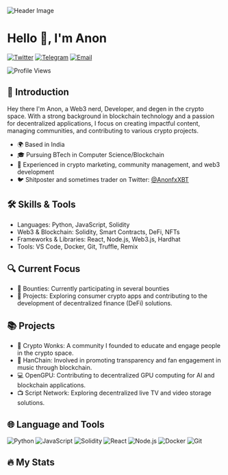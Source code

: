 ![Header Image](/code.jpg=500x)

# Hello 👋, I'm Anon

[![Twitter](https://img.shields.io/badge/Twitter-1DA1F2?style=for-the-badge&logo=twitter&logoColor=white)](https://twitter.com/AnonfxXBT)
[![Telegram](https://img.shields.io/badge/Telegram-2CA5E0?style=for-the-badge&logo=telegram&logoColor=white)](https://t.me/AnonfxXBT)
[![Email](https://img.shields.io/badge/Email-D14836?style=for-the-badge&logo=gmail&logoColor=white)](mailto:anofrr@aol.com)

![Profile Views](https://komarev.com/ghpvc/?username=anonfr)

## 👋 Introduction

Hey there I'm Anon, a Web3 nerd, Developer, and degen in the crypto space. With a strong background in blockchain technology and a passion for decentralized applications, I focus on creating impactful content, managing communities, and contributing to various crypto projects.

- 🌍 Based in India
- 🎓 Pursuing BTech in Computer Science/Blockchain
- 💼 Experienced in crypto marketing, community management, and web3 development
- 🐦 Shitposter and sometimes trader on Twitter: [@AnonfxXBT](https://twitter.com/AnonfxXBT)

## 🛠 Skills & Tools

- Languages: Python, JavaScript, Solidity
- Web3 & Blockchain: Solidity, Smart Contracts, DeFi, NFTs
- Frameworks & Libraries: React, Node.js, Web3.js, Hardhat
- Tools: VS Code, Docker, Git, Truffle, Remix

## 🔍 Current Focus

- 🎯 Bounties: Currently participating in several bounties
- 🚀 Projects: Exploring consumer crypto apps and contributing to the development of decentralized finance (DeFi) solutions.

## 📚 Projects

- 🌟 Crypto Wonks: A community I founded to educate and engage people in the crypto space.
- 🎵 HanChain: Involved in promoting transparency and fan engagement in music through blockchain.
- 💻 OpenGPU: Contributing to decentralized GPU computing for AI and blockchain applications.
- 📺 Script Network: Exploring decentralized live TV and video storage solutions.

## 🌐 Language and Tools

![Python](https://img.shields.io/badge/-Python-3776AB?style=flat-square&logo=python&logoColor=white)
![JavaScript](https://img.shields.io/badge/-JavaScript-F7DF1E?style=flat-square&logo=javascript&logoColor=black)
![Solidity](https://img.shields.io/badge/-Solidity-363636?style=flat-square&logo=solidity&logoColor=white)
![React](https://img.shields.io/badge/-React-61DAFB?style=flat-square&logo=react&logoColor=black)
![Node.js](https://img.shields.io/badge/-Node.js-339933?style=flat-square&logo=node.js&logoColor=white)
![Docker](https://img.shields.io/badge/-Docker-2496ED?style=flat-square&logo=docker&logoColor=white)
![Git](https://img.shields.io/badge/-Git-F05032?style=flat-square&logo=git&logoColor=white)

## 🔥 My Stats
